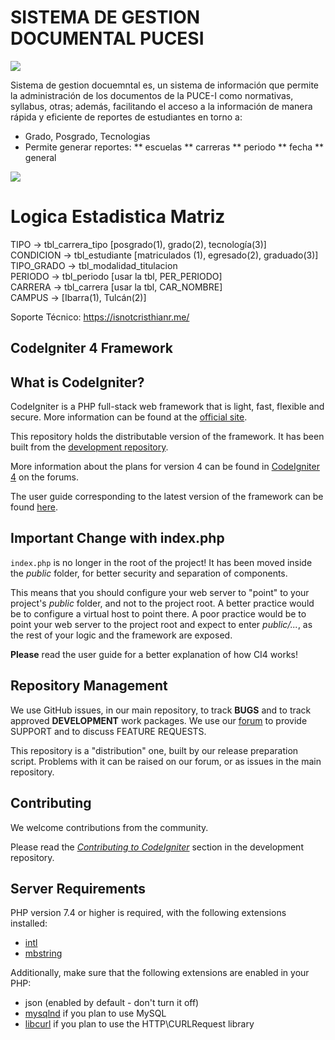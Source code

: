 # SISTEMA DE GESTION DOCUMENTAL PUCESI

<img src="https://github.com/Isnotcristhianr/SistemaGestionDocumental_Pucesi/blob/main/public/imgs/readme/vista2.jpeg?raw=true">

Sistema de gestion docuemntal es, un sistema de información que permite la administración de los documentos de la PUCE-I como normativas, syllabus, otras; además, facilitando el acceso a la información de manera rápida y eficiente de reportes de estudiantes en torno a:
* Grado, Posgrado, Tecnologias
* Permite generar reportes:
** escuelas
** carreras
** periodo
** fecha
** general

<img src="https://github.com/Isnotcristhianr/SistemaGestionDocumental_Pucesi/blob/main/public/imgs/readme/vista1.jpeg?raw=true">

# Logica Estadistica Matriz

TIPO -> tbl_carrera_tipo [posgrado(1), grado(2), tecnología(3)] <br>
CONDICION -> tbl_estudiante [matriculados (1), egresado(2), graduado(3)] <br>
TIPO_GRADO -> tbl_modalidad_titulacion <br>
PERIODO -> tbl_periodo [usar la tbl, PER_PERIODO] <br>
CARRERA -> tbl_carrera [usar la tbl, CAR_NOMBRE] <br>
CAMPUS -> [Ibarra(1), Tulcán(2)] <br>

Soporte Técnico: https://isnotcristhianr.me/


## CodeIgniter 4 Framework

## What is CodeIgniter?

CodeIgniter is a PHP full-stack web framework that is light, fast, flexible and secure.
More information can be found at the [official site](https://codeigniter.com).

This repository holds the distributable version of the framework.
It has been built from the
[development repository](https://github.com/codeigniter4/CodeIgniter4).

More information about the plans for version 4 can be found in [CodeIgniter 4](https://forum.codeigniter.com/forumdisplay.php?fid=28) on the forums.

The user guide corresponding to the latest version of the framework can be found
[here](https://codeigniter4.github.io/userguide/).

## Important Change with index.php

`index.php` is no longer in the root of the project! It has been moved inside the *public* folder,
for better security and separation of components.

This means that you should configure your web server to "point" to your project's *public* folder, and
not to the project root. A better practice would be to configure a virtual host to point there. A poor practice would be to point your web server to the project root and expect to enter *public/...*, as the rest of your logic and the
framework are exposed.

**Please** read the user guide for a better explanation of how CI4 works!

## Repository Management

We use GitHub issues, in our main repository, to track **BUGS** and to track approved **DEVELOPMENT** work packages.
We use our [forum](http://forum.codeigniter.com) to provide SUPPORT and to discuss
FEATURE REQUESTS.

This repository is a "distribution" one, built by our release preparation script.
Problems with it can be raised on our forum, or as issues in the main repository.

## Contributing

We welcome contributions from the community.

Please read the [*Contributing to CodeIgniter*](https://github.com/codeigniter4/CodeIgniter4/blob/develop/CONTRIBUTING.md) section in the development repository.

## Server Requirements

PHP version 7.4 or higher is required, with the following extensions installed:

- [intl](http://php.net/manual/en/intl.requirements.php)
- [mbstring](http://php.net/manual/en/mbstring.installation.php)

Additionally, make sure that the following extensions are enabled in your PHP:

- json (enabled by default - don't turn it off)
- [mysqlnd](http://php.net/manual/en/mysqlnd.install.php) if you plan to use MySQL
- [libcurl](http://php.net/manual/en/curl.requirements.php) if you plan to use the HTTP\CURLRequest library
